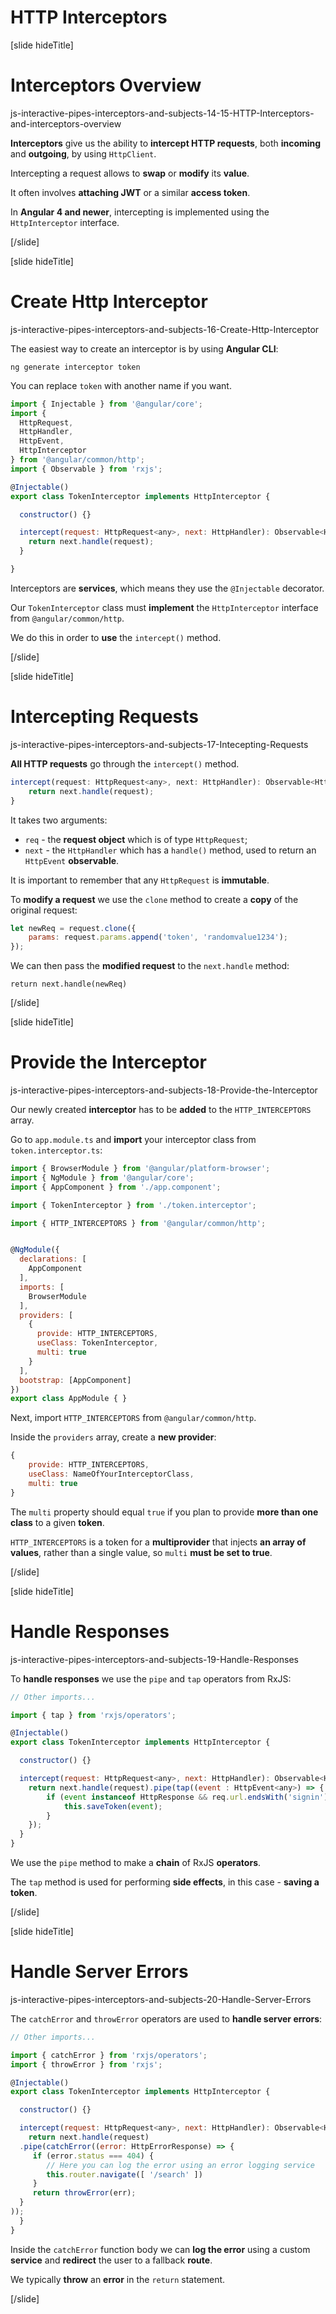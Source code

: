 # HTTP Interceptors

[slide hideTitle]

# Interceptors Overview

js-interactive-pipes-interceptors-and-subjects-14-15-HTTP-Interceptors-and-interceptors-overview

**Interceptors** give us the ability to **intercept HTTP requests**, both **incoming** and **outgoing**, by using `HttpClient`.

Intercepting a request allows to **swap** or **modify** its **value**.

It often involves **attaching JWT** or a similar **access token**.

In **Angular 4 and newer**, intercepting is implemented using the `HttpInterceptor` interface.

[/slide]


[slide hideTitle]

# Create Http Interceptor

js-interactive-pipes-interceptors-and-subjects-16-Create-Http-Interceptor

The easiest way to create an interceptor is by using **Angular CLI**:

`ng generate interceptor token`

You can replace `token` with another name if you want.

```js
import { Injectable } from '@angular/core';
import {
  HttpRequest,
  HttpHandler,
  HttpEvent,
  HttpInterceptor
} from '@angular/common/http';
import { Observable } from 'rxjs';

@Injectable()
export class TokenInterceptor implements HttpInterceptor {

  constructor() {}

  intercept(request: HttpRequest<any>, next: HttpHandler): Observable<HttpEvent<any>> {
    return next.handle(request);
  }

}

```

Interceptors are **services**, which means they use the `@Injectable` decorator.

Our `TokenInterceptor` class must **implement** the `HttpInterceptor` interface from `@angular/common/http`.

We do this in order to **use** the `intercept()` method.

[/slide]

[slide hideTitle]

# Intercepting Requests

js-interactive-pipes-interceptors-and-subjects-17-Intecepting-Requests

**All HTTP requests** go through the `intercept()` method.

```js
intercept(request: HttpRequest<any>, next: HttpHandler): Observable<HttpEvent<any>> {
    return next.handle(request);
}
```

It takes two arguments:

- `req` - the **request object** which is of type `HttpRequest`;
- `next` - the `HttpHandler` which has a `handle()` method, used to return an `HttpEvent` **observable**.

It is important to remember that any `HttpRequest` is **immutable**.

To **modify a request** we use the `clone` method to create a **copy** of the original request:

```js
let newReq = request.clone({
    params: request.params.append('token', 'randomvalue1234');
});
```

We can then pass the **modified request** to the `next.handle` method:

`return next.handle(newReq)`

[/slide]

[slide hideTitle]

# Provide the Interceptor

js-interactive-pipes-interceptors-and-subjects-18-Provide-the-Interceptor

Our newly created **interceptor** has to be **added** to the `HTTP_INTERCEPTORS` array.

Go to `app.module.ts` and **import** your interceptor class from `token.interceptor.ts`:

```js
import { BrowserModule } from '@angular/platform-browser';
import { NgModule } from '@angular/core';
import { AppComponent } from './app.component';

import { TokenInterceptor } from './token.interceptor';

import { HTTP_INTERCEPTORS } from '@angular/common/http';


@NgModule({
  declarations: [
    AppComponent
  ],
  imports: [
    BrowserModule
  ],
  providers: [
    {
      provide: HTTP_INTERCEPTORS,
      useClass: TokenInterceptor,
      multi: true
    }  
  ],
  bootstrap: [AppComponent]
})
export class AppModule { }

```

Next, import `HTTP_INTERCEPTORS` from `@angular/common/http`.

Inside the `providers` array, create a **new provider**:

```js
{
    provide: HTTP_INTERCEPTORS,
    useClass: NameOfYourInterceptorClass,
    multi: true
}
```

The `multi` property should equal `true` if you plan to provide **more than one class** to a given **token**.

`HTTP_INTERCEPTORS` is a token for a **multiprovider** that injects **an array of values**, rather than a single value, so `multi` **must be set to true**.

[/slide]

[slide hideTitle]

# Handle Responses

js-interactive-pipes-interceptors-and-subjects-19-Handle-Responses

To **handle responses** we use the `pipe` and `tap` operators from RxJS:

```js
// Other imports...

import { tap } from 'rxjs/operators';

@Injectable()
export class TokenInterceptor implements HttpInterceptor {

  constructor() {}

  intercept(request: HttpRequest<any>, next: HttpHandler): Observable<HttpEvent<any>> {
    return next.handle(request).pipe(tap((event : HttpEvent<any>) => {
        if (event instanceof HttpResponse && req.url.endsWith('signin')) {
            this.saveToken(event);
        }
    });
  }
}

```

We use the `pipe` method to make a **chain** of RxJS **operators**.

The `tap` method is used for performing **side effects**, in this case - **saving a token**.

[/slide]

[slide hideTitle]

# Handle Server Errors

js-interactive-pipes-interceptors-and-subjects-20-Handle-Server-Errors

The `catchError` and `throwError` operators are used to **handle server errors**:

```js
// Other imports...

import { catchError } from 'rxjs/operators';
import { throwError } from 'rxjs';

@Injectable()
export class TokenInterceptor implements HttpInterceptor {

  constructor() {}

  intercept(request: HttpRequest<any>, next: HttpHandler): Observable<HttpEvent<any>> {
    return next.handle(request)
  .pipe(catchError((error: HttpErrorResponse) => {
     if (error.status === 404) {
        // Here you can log the error using an error logging service
        this.router.navigate([ '/search' ])
     }
     return throwError(err);
  }
));
  }
}

```

Inside the `catchError` function body we can **log the error** using a custom **service** and **redirect** the user to a fallback **route**.

We typically **throw** an **error** in the `return` statement.

[/slide]